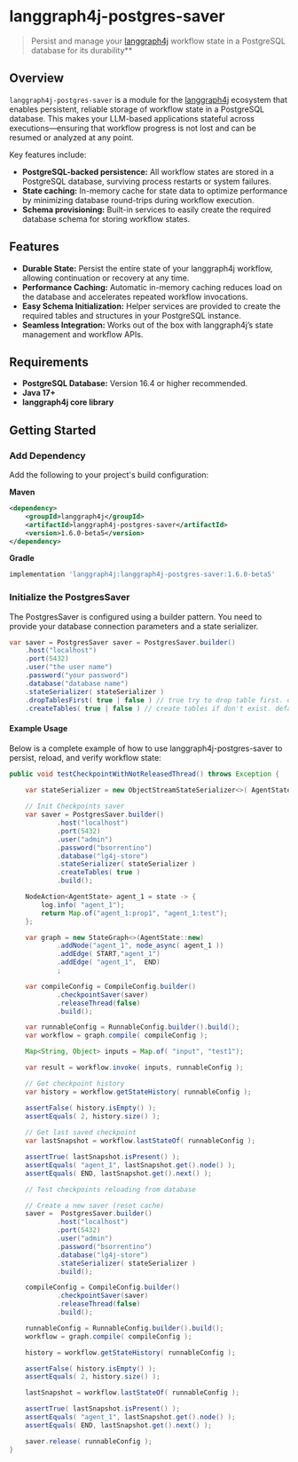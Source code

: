 # langgraph4j-postgres-saver

> Persist and manage your [langgraph4j](https://github.com/langgraph4j/langgraph4j) workflow state in a PostgreSQL database for its durability**

## Overview

`langgraph4j-postgres-saver` is a module for the [langgraph4j](https://github.com/langgraph4j/langgraph4j) ecosystem that enables persistent, reliable storage of workflow state in a PostgreSQL database. This makes your LLM-based applications stateful across executions—ensuring that workflow progress is not lost and can be resumed or analyzed at any point.

Key features include:
- **PostgreSQL-backed persistence:** All workflow states are stored in a PostgreSQL database, surviving process restarts or system failures.
- **State caching:** In-memory cache for state data to optimize performance by minimizing database round-trips during workflow execution.
- **Schema provisioning:** Built-in services to easily create the required database schema for storing workflow states.

## Features

- **Durable State:** Persist the entire state of your langgraph4j workflow, allowing continuation or recovery at any time.
- **Performance Caching:** Automatic in-memory caching reduces load on the database and accelerates repeated workflow invocations.
- **Easy Schema Initialization:** Helper services are provided to create the required tables and structures in your PostgreSQL instance.
- **Seamless Integration:** Works out of the box with langgraph4j’s state management and workflow APIs.

## Requirements

- **PostgreSQL Database:** Version 16.4 or higher recommended.
- **Java 17+**
- **langgraph4j core library**

## Getting Started

### Add Dependency

Add the following to your project's build configuration:

**Maven**
```xml
<dependency>
    <groupId>langgraph4j</groupId>
    <artifactId>langgraph4j-postgres-saver</artifactId>
    <version>1.6.0-beta5</version>
</dependency>
```

**Gradle**
```gradle
implementation 'langgraph4j:langgraph4j-postgres-saver:1.6.0-beta5'
```

### Initialize the PostgresSaver

The PostgresSaver is configured using a builder pattern. You need to provide your database connection parameters and a state serializer.

```java
var saver = PostgresSaver saver = PostgresSaver.builder()
    .host("localhost")
    .port(5432)
    .user("the user name")
    .password("your password")
    .database("database name")
    .stateSerializer( stateSerializer )
    .dropTablesFirst( true | false ) // true try to drop table first. default is false
    .createTables( true | false ) // create tables if don't exist. default is false except if dropTablesFirst = true
```

#### Example Usage

Below is a complete example of how to use langgraph4j-postgres-saver to persist, reload, and verify workflow state:

```java
public void testCheckpointWithNotReleasedThread() throws Exception {
    
    var stateSerializer = new ObjectStreamStateSerializer<>( AgentState::new );

    // Init Checkpoints saver
    var saver = PostgresSaver.builder()
            .host("localhost")
            .port(5432)
            .user("admin")
            .password("bsorrentino")
            .database("lg4j-store")
            .stateSerializer( stateSerializer )
            .createTables( true )
            .build();

    NodeAction<AgentState> agent_1 = state -> {
        log.info( "agent_1");
        return Map.of("agent_1:prop1", "agent_1:test");
    };

    var graph = new StateGraph<>(AgentState::new)
            .addNode("agent_1", node_async( agent_1 ))
            .addEdge( START,"agent_1")
            .addEdge( "agent_1",  END)
            ;

    var compileConfig = CompileConfig.builder()
            .checkpointSaver(saver)
            .releaseThread(false)
            .build();

    var runnableConfig = RunnableConfig.builder().build();
    var workflow = graph.compile( compileConfig );

    Map<String, Object> inputs = Map.of( "input", "test1");

    var result = workflow.invoke( inputs, runnableConfig );

    // Get checkpoint history
    var history = workflow.getStateHistory( runnableConfig ); 

    assertFalse( history.isEmpty() );
    assertEquals( 2, history.size() );
    
    // Get last saved checkpoint
    var lastSnapshot = workflow.lastStateOf( runnableConfig );

    assertTrue( lastSnapshot.isPresent() );
    assertEquals( "agent_1", lastSnapshot.get().node() );
    assertEquals( END, lastSnapshot.get().next() );

    // Test checkpoints reloading from database

    // Create a new saver (reset cache)
    saver =  PostgresSaver.builder()
            .host("localhost")
            .port(5432)
            .user("admin")
            .password("bsorrentino")
            .database("lg4j-store")
            .stateSerializer( stateSerializer )
            .build();

    compileConfig = CompileConfig.builder()
            .checkpointSaver(saver)
            .releaseThread(false)
            .build();

    runnableConfig = RunnableConfig.builder().build();
    workflow = graph.compile( compileConfig );

    history = workflow.getStateHistory( runnableConfig );

    assertFalse( history.isEmpty() );
    assertEquals( 2, history.size() );

    lastSnapshot = workflow.lastStateOf( runnableConfig );

    assertTrue( lastSnapshot.isPresent() );
    assertEquals( "agent_1", lastSnapshot.get().node() );
    assertEquals( END, lastSnapshot.get().next() );

    saver.release( runnableConfig );
}
```
